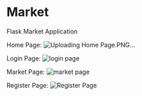 # Market
Flask Market Application

Home Page:
![Uploading Home Page.PNG…]()

Login Page:
![login page](https://user-images.githubusercontent.com/46684645/126811294-58ce12d9-33a2-4fc9-a1a3-09d65bc7baf0.PNG)

Market Page:
![market page](https://user-images.githubusercontent.com/46684645/126811334-395f35fb-b84d-411f-9f1b-dcdd14bed234.PNG)

Register Page:
![Register Page](https://user-images.githubusercontent.com/46684645/126811355-d8537293-6db4-41d6-a050-99944255ea21.PNG)



